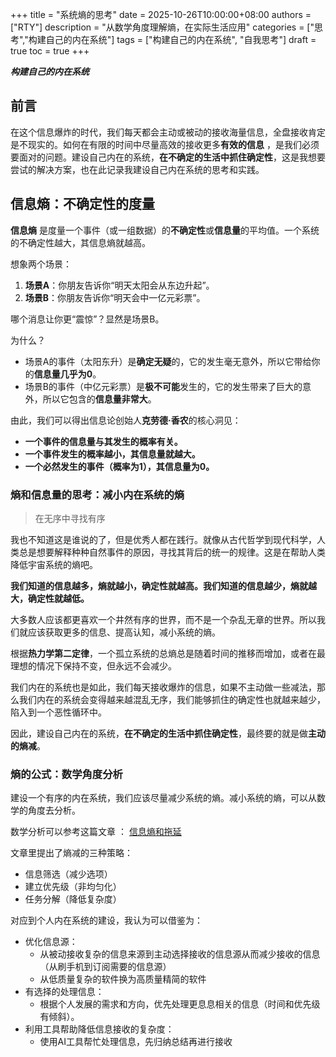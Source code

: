 +++
title = "系统熵的思考"
date = 2025-10-26T10:00:00+08:00
authors = ["RTY"]
description = "从数学角度理解熵，在实际生活应用"
categories = ["思考","构建自己的内在系统"]
tags = ["构建自己的内在系统", "自我思考"]
draft = true
toc = true
+++

***构建自己的内在系统***



## 前言

在这个信息爆炸的时代，我们每天都会主动或被动的接收海量信息，全盘接收肯定是不现实的。如何在有限的时间中尽量高效的接收更多**有效的信息** ，是我们必须要面对的问题。建设自己内在的系统，**在不确定的生活中抓住确定性**，这是我想要尝试的解决方案，也在此记录我建设自己内在系统的思考和实践。



## 信息熵：不确定性的度量

**信息熵** 是度量一个事件（或一组数据）的**不确定性**或**信息量**的平均值。一个系统的不确定性越大，其信息熵就越高。

想象两个场景：

1. **场景A**：你朋友告诉你“明天太阳会从东边升起”。
2. **场景B**：你朋友告诉你“明天会中一亿元彩票”。

哪个消息让你更“震惊”？显然是场景B。

为什么？

- 场景A的事件（太阳东升）是**确定无疑**的，它的发生毫无意外，所以它带给你的**信息量几乎为0**。
- 场景B的事件（中亿元彩票）是**极不可能**发生的，它的发生带来了巨大的意外，所以它包含的**信息量非常大**。

由此，我们可以得出信息论创始人**克劳德·香农**的核心洞见：

- **一个事件的信息量与其发生的概率有关。**
- **一个事件发生的概率越小，其信息量就越大。**
- **一个必然发生的事件（概率为1），其信息量为0。**



### 熵和信息量的思考：减小内在系统的熵

> 在无序中寻找有序

我也不知道这是谁说的了，但是优秀人都在践行。就像从古代哲学到现代科学，人类总是想要解释种种自然事件的原因，寻找其背后的统一的规律。这是在帮助人类降低宇宙系统的熵吧。



**我们知道的信息越多，熵就越小，确定性就越高。我们知道的信息越少，熵就越大，确定性就越低。**

大多数人应该都更喜欢一个井然有序的世界，而不是一个杂乱无章的世界。所以我们就应该获取更多的信息、提高认知，减小系统的熵。



根据**热力学第二定律**，一个孤立系统的总熵总是随着时间的推移而增加，或者在最理想的情况下保持不变，但永远不会减少。

我们内在的系统也是如此，我们每天接收爆炸的信息，如果不主动做一些减法，那么我们内在的系统会变得越来越混乱无序，我们能够抓住的确定性也就越来越少，陷入到一个恶性循环中。

因此，建设自己内在的系统，**在不确定的生活中抓住确定性**，最终要的就是做**主动的熵减**。


### 熵的公式：数学角度分析

建设一个有序的内在系统，我们应该尽量减少系统的熵。减小系统的熵，可以从数学的角度去分析。

数学分析可以参考这篇文章 ： [信息熵和拖延](https://mp.weixin.qq.com/s?__biz=MzAxMTYzNTA2Ng==&mid=2653700774&idx=1&sn=80daa6ce704e3b38aa7a6810dd083d20&chksm=8141354a9ff038684000fd954ce2df2db167d62583b54bc7988040caafadc0041311e0c64faa&mpshare=1&scene=23&srcid=10268wrWIIXud41zMGGa9Jce&sharer_shareinfo=04566573a72b851049090e44dd41b152&sharer_shareinfo_first=26d2d9b6dfc13354492e30ffd26e22a8#rd)

文章里提出了熵减的三种策略：

* 信息筛选（减少选项）
* 建立优先级（非均匀化）
* 任务分解（降低复杂度）

对应到个人内在系统的建设，我认为可以借鉴为：

* 优化信息源：
  * 从被动接收复杂的信息来源到主动选择接收的信息源从而减少接收的信息（从刷手机到订阅需要的信息源）
  * 从低质量复杂的软件换为高质量精简的软件
* 有选择的处理信息：
  * 根据个人发展的需求和方向，优先处理更息息相关的信息（时间和优先级有倾斜）。
* 利用工具帮助降低信息接收的复杂度：
  * 使用AI工具帮忙处理信息，先归纳总结再进行接收